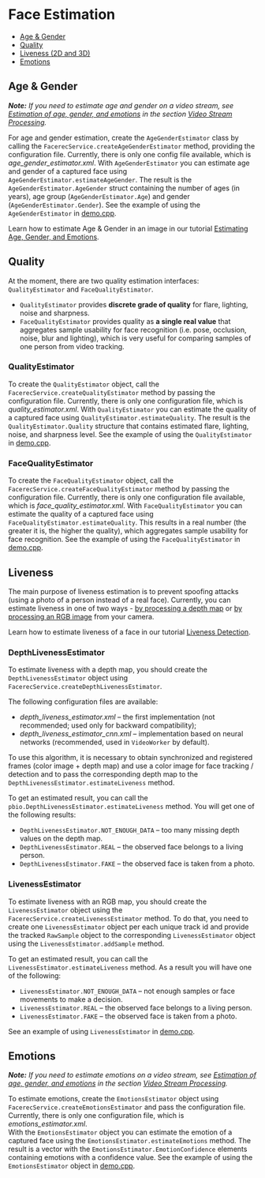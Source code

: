 # Face Estimation

* [Age & Gender](#age--gender)
* [Quality](#quality) 
* [Liveness (2D and 3D)](#liveness)
* [Emotions](#emotions)

## Age & Gender

_**Note:** If you need to estimate age and gender on a video stream, see [Estimation of age, gender, and emotions](video_stream_processing.md#estimation-of-age-gender-and-emotions) in the section [Video Stream Processing](video_stream_processing.md)._

For age and gender estimation, create the `AgeGenderEstimator` class by calling the `FacerecService.createAgeGenderEstimator` method, providing the configuration file. Currently, there is only one config file available, which is *age_gender_estimator.xml*. With `AgeGenderEstimator` you can estimate age and gender of a captured face using `AgeGenderEstimator.estimateAgeGender`. The result is the `AgeGenderEstimator.AgeGender` struct containing the number of ages (in years), age group (`AgeGenderEstimator.Age`) and gender (`AgeGenderEstimator.Gender`). See the example of using the `AgeGenderEstimator` in [demo.cpp](../../examples/cpp/demo/demo.cpp). 

Learn how to estimate Age & Gender in an image in our tutorial [Estimating Age, Gender, and Emotions](../tutorials/estimating_age_gender_and_emotions.md).

## Quality

At the moment, there are two quality estimation interfaces: `QualityEstimator` and `FaceQualityEstimator`. 
 * `QualityEstimator` provides **discrete grade of quality** for flare, lighting, noise and sharpness. 
 * `FaceQualityEstimator` provides quality as **a single real value** that aggregates sample usability for face recognition (i.e. pose, occlusion, noise, blur and lighting), which is very useful for comparing samples of one person from video tracking.  

### QualityEstimator

To create the `QualityEstimator` object, call the `FacerecService.createQualityEstimator` method by passing the configuration file. Currently, there is only one configuration file, which is *quality_estimator.xml*. With `QualityEstimator` you can estimate the quality of a captured face using `QualityEstimator.estimateQuality`. The result is the `QualityEstimator.Quality` structure that contains estimated flare, lighting, noise, and sharpness level. See the example of using the `QualityEstimator` in [demo.cpp](../../examples/cpp/demo/demo.cpp).

### FaceQualityEstimator

To create the `FaceQualityEstimator` object, call the `FacerecService.createFaceQualityEstimator` method by passing the configuration file. Currently, there is only one configuration file available, which is *face_quality_estimator.xml*. With `FaceQualityEstimator` you can estimate the quality of a captured face using `FaceQualityEstimator.estimateQuality`. This results in a real number (the greater it is, the higher the quality), which aggregates sample usability for face recognition. See the example of using the `FaceQualityEstimator` in [demo.cpp](../../examples/cpp/demo/demo.cpp).

## Liveness

The main purpose of liveness estimation is to prevent spoofing attacks (using a photo of a person instead of a real face). Currently, you can estimate liveness in one of two ways - [by processing a depth map](#depthlivenessestimator-recommended) or [by processing an RGB image](#livenessestimator) from your camera.

Learn how to estimate liveness of a face in our tutorial [Liveness Detection](../tutorials/liveness_detection.md).

### DepthLivenessEstimator

To estimate liveness with a depth map, you should create the `DepthLivenessEstimator` object using `FacerecService.createDepthLivenessEstimator`.

The following configuration files are available:
  * *depth_liveness_estimator.xml* – the first implementation (not recommended; used only for backward compatibility);
  * *depth_liveness_estimator_cnn.xml* – implementation based on neural networks (recommended, used in `VideoWorker` by default).

To use this algorithm, it is necessary to obtain synchronized and registered frames (color image + depth map) and use a color image for face tracking / detection and to pass the corresponding depth map to the `DepthLivenessEstimator.estimateLiveness` method.

To get an estimated result, you can call the `pbio.DepthLivenessEstimator.estimateLiveness` method. You will get one of the following results:
  * `DepthLivenessEstimator.NOT_ENOUGH_DATA` – too many missing depth values on the depth map.
  * `DepthLivenessEstimator.REAL` – the observed face belongs to a living person.
  * `DepthLivenessEstimator.FAKE` – the observed face is taken from a photo.

### LivenessEstimator

To estimate liveness with an RGB map, you should create the `LivenessEstimator` object using the `FacerecService.createLivenessEstimator` method. To do that, you need to create one `LivenessEstimator` object per each unique track id and provide the tracked `RawSample` object to the corresponding `LivenessEstimator` object using the `LivenessEstimator.addSample` method.

To get an estimated result, you can call the `LivenessEstimator.estimateLiveness` method. As a result you will have one of the following:
  * `LivenessEstimator.NOT_ENOUGH_DATA` – not enough samples or face movements to make a decision.
  * `LivenessEstimator.REAL` – the observed face belongs to a living person.
  * `LivenessEstimator.FAKE` – the observed face is taken from a photo.

See an example of using `LivenessEstimator` in [demo.cpp](../../examples/cpp/demo/demo.cpp).

## Emotions

_**Note:** If you need to estimate emotions on a video stream, see [Estimation of age, gender, and emotions](video_stream_processing.md#estimation-of-age-gender-and-emotions) in the section [Video Stream Processing](video_stream_processing.md)._

To estimate emotions, create the `EmotionsEstimator` object using `FacerecService.createEmotionsEstimator` and pass the configuration file. Currently, there is only one configuration file, which is *emotions_estimator.xml*.  
With the `EmotionsEstimator` object you can estimate the emotion of a captured face using the `EmotionsEstimator.estimateEmotions` method. The result is a vector with the `EmotionsEstimator.EmotionConfidence` elements containing emotions with a confidence value. See the example of using the `EmotionsEstimator` object in [demo.cpp](../../examples/cpp/demo/demo.cpp).
